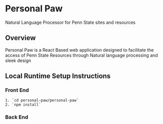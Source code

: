 # Personal Paw
Natural Language Processor for Penn State sites and resources

## Overview
Personal Paw is a React Based web application designed to facilitate the access of Penn State Resources through Natural language processing and sleek design

## Local Runtime Setup Instructions
  ### Front End
    1. `cd personal-paw/personal-paw`
    2. `npm install`
  
  ### Back End
    
